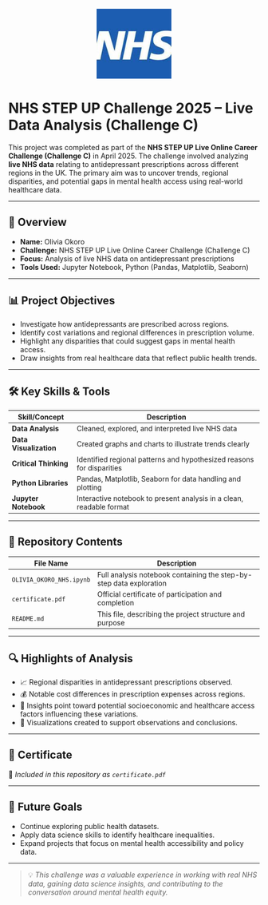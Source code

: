
<p align="center"> <img src="NHS_LOGO.jpg" alt="NHS Logo" width="150"/> </p>

# NHS STEP UP Challenge 2025 – Live Data Analysis (Challenge C)

This project was completed as part of the **NHS STEP UP Live Online Career Challenge (Challenge C)** in April 2025. The challenge involved analyzing **live NHS data** relating to antidepressant prescriptions across different regions in the UK. The primary aim was to uncover trends, regional disparities, and potential gaps in mental health access using real-world healthcare data.

---

## 🧠 Overview

- **Name:** Olivia Okoro  
- **Challenge:** NHS STEP UP Live Online Career Challenge (Challenge C)  
- **Focus:** Analysis of live NHS data on antidepressant prescriptions  
- **Tools Used:** Jupyter Notebook, Python (Pandas, Matplotlib, Seaborn)

---

## 📊 Project Objectives

- Investigate how antidepressants are prescribed across regions.
- Identify cost variations and regional differences in prescription volume.
- Highlight any disparities that could suggest gaps in mental health access.
- Draw insights from real healthcare data that reflect public health trends.

---

## 🛠️ Key Skills & Tools

| Skill/Concept           | Description |
|------------------------|-------------|
| **Data Analysis**      | Cleaned, explored, and interpreted live NHS data |
| **Data Visualization** | Created graphs and charts to illustrate trends clearly |
| **Critical Thinking**  | Identified regional patterns and hypothesized reasons for disparities |
| **Python Libraries**   | Pandas, Matplotlib, Seaborn for data handling and plotting |
| **Jupyter Notebook**   | Interactive notebook to present analysis in a clean, readable format |

---

## 📂 Repository Contents

| File Name | Description |
|-----------|-------------|
| `OLIVIA_OKORO_NHS.ipynb` | Full analysis notebook containing the step-by-step data exploration |
| `certificate.pdf`        | Official certificate of participation and completion |
| `README.md`              | This file, describing the project structure and purpose |

---

## 🔍 Highlights of Analysis

- 📈 Regional disparities in antidepressant prescriptions observed.
- 💰 Notable cost differences in prescription expenses across regions.
- 🧩 Insights point toward potential socioeconomic and healthcare access factors influencing these variations.
- 📌 Visualizations created to support observations and conclusions.

---

## 🏅 Certificate

📎 *Included in this repository as `certificate.pdf`*

---

## 🚀 Future Goals

- Continue exploring public health datasets.
- Apply data science skills to identify healthcare inequalities.
- Expand projects that focus on mental health accessibility and policy data.


---

> 💡 *This challenge was a valuable experience in working with real NHS data, gaining data science insights, and contributing to the conversation around mental health equity.*



